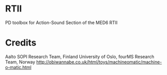 RTII
====

PD toolbox for Action-Sound Section of the MED6 RTII

Credits
=======
Aalto SOPI Research Team, Finland
University of Oslo, fourMS Research Team, Norway
http://obiwannabe.co.uk/html/toys/machineomatic/machine-o-matic.html

